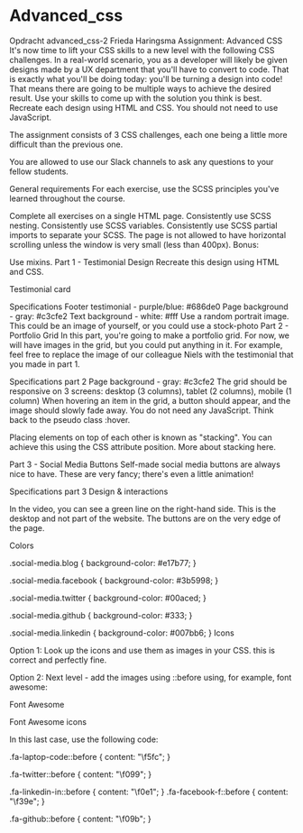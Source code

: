 # Advanced_css
Opdracht advanced_css-2 Frieda Haringsma
Assignment: Advanced CSS
It's now time to lift your CSS skills to a new level with the following CSS challenges. In a real-world scenario, you as a developer will likely be given designs made by a UX department that you'll have to convert to code. That is exactly what you'll be doing today: you'll be turning a design into code! That means there are going to be multiple ways to achieve the desired result. Use your skills to come up with the solution you think is best. Recreate each design using HTML and CSS. You should not need to use JavaScript.

The assignment consists of 3 CSS challenges, each one being a little more difficult than the previous one.

You are allowed to use our Slack channels to ask any questions to your fellow students.

General requirements
For each exercise, use the SCSS principles you've learned throughout the course.

Complete all exercises on a single HTML page.
Consistently use SCSS nesting.
Consistently use SCSS variables.
Consistently use SCSS partial imports to separate your SCSS.
The page is not allowed to have horizontal scrolling unless the window is very small (less than 400px).
Bonus:

Use mixins.
Part 1 - Testimonial
Design
Recreate this design using HTML and CSS.

Testimonial card

Specifications
Footer testimonial - purple/blue: #686de0
Page background - gray: #c3cfe2
Text background - white: #fff
Use a random portrait image. This could be an image of yourself, or you could use a stock-photo
Part 2 - Portfolio Grid
In this part, you're going to make a portfolio grid. For now, we will have images in the grid, but you could put anything in it. For example, feel free to replace the image of our colleague Niels with the testimonial that you made in part 1.


Specifications part 2
Page background - gray: #c3cfe2
The grid should be responsive on 3 screens: desktop (3 columns), tablet (2 columns), mobile (1 column)
When hovering an item in the grid, a button should appear, and the image should slowly fade away.
You do not need any JavaScript. Think back to the pseudo class :hover.

Placing elements on top of each other is known as "stacking". You can achieve this using the CSS attribute position. More about stacking here.

Part 3 - Social Media Buttons
Self-made social media buttons are always nice to have. These are very fancy; there's even a little animation!


Specifications part 3
Design & interactions

In the video, you can see a green line on the right-hand side. This is the desktop and not part of the website. The buttons are on the very edge of the page.

Colors

.social-media.blog {
    background-color: #e17b77;
}

.social-media.facebook {
    background-color: #3b5998;
}

.social-media.twitter {
    background-color: #00aced;
}

.social-media.github {
    background-color: #333;
}

.social-media.linkedin {
    background-color: #007bb6;
}
Icons

Option 1: Look up the icons and use them as images in your CSS. this is correct and perfectly fine.

Option 2: Next level - add the images using ::before using, for example, font awesome:

Font Awesome

Font Awesome icons

In this last case, use the following code:

.fa-laptop-code::before {
    content: "\f5fc";
}

.fa-twitter::before {
    content: "\f099";
}

.fa-linkedin-in::before {
    content: "\f0e1";
}
.fa-facebook-f::before {
    content: "\f39e";
}

.fa-github::before {
    content: "\f09b";
}

